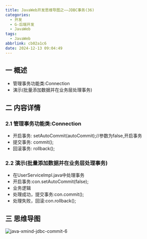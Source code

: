 ```yaml
---
title: JavaWeb开发思维导图之——JDBC事务(36)
categories:
  - 开发
  - G-后端开发
  - JavaWeb
tags:
  - JavaWeb
abbrlink: cb02a1c6
date: 2024-12-13 09:04:49
---
```

## 一 概述

* 管理事务功能类:Connection
* 演示(批量添加数据并在业务层处理事务)

<!--more-->

## 二 内容详情

### 2.1 管理事务功能类:Connection

* 开启事务: setAutoCommit(autoCommit);//参数为false,开启事务
* 提交事务: commit();
* 回滚事务: rollback();

### 2.2 演示(批量添加数据并在业务层处理事务)

* 在UserServiceImpl.java中处理事务
* 开启事务:con.setAutoCommit(false);
* 业务逻辑
* 处理成功，提交事务:con.commit();
* 处理失败，回滚:con.rollback();

## 三 思维导图

![java-xmind-jdbc-commit-6][1]



[1]:https://cdn.jsdelivr.net/gh/PGzxc/CDN/blog-java/java-xmind-jdbc-commit-6.png